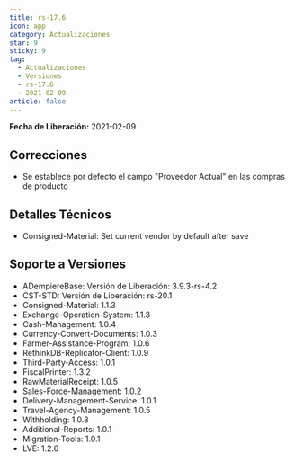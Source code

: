 ```yaml
---
title: rs-17.6
icon: app
category: Actualizaciones
star: 9
sticky: 9
tag:
  - Actualizaciones
  - Versiones
  - rs-17.6
  - 2021-02-09
article: false
---
```


**Fecha de Liberación:** 2021-02-09

## Correcciones

- Se establece por defecto el campo "Proveedor Actual" en las compras de producto

## Detalles Técnicos

- Consigned-Material: Set current vendor by default after save

## Soporte a Versiones

- ADempiereBase: Versión de Liberación: 3.9.3-rs-4.2
- CST-STD: Versión de Liberación: rs-20.1
- Consigned-Material: 1.1.3
- Exchange-Operation-System: 1.1.3
- Cash-Management: 1.0.4
- Currency-Convert-Documents: 1.0.3
- Farmer-Assistance-Program: 1.0.6
- RethinkDB-Replicator-Client: 1.0.9
- Third-Party-Access: 1.0.1
- FiscalPrinter: 1.3.2
- RawMaterialReceipt: 1.0.5
- Sales-Force-Management: 1.0.2
- Delivery-Management-Service: 1.0.1
- Travel-Agency-Management: 1.0.5
- Withholding: 1.0.8
- Additional-Reports: 1.0.1
- Migration-Tools: 1.0.1
- LVE: 1.2.6
